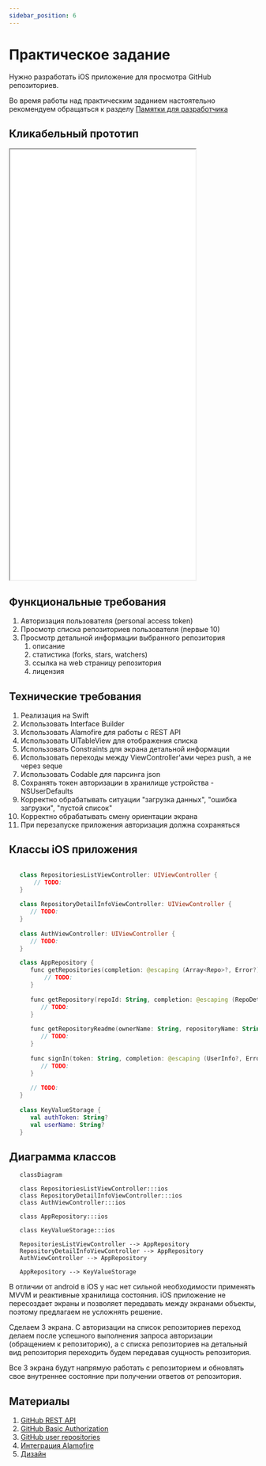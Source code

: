 ```yaml
---
sidebar_position: 6
---
```


# Практическое задание

Нужно разработать iOS приложение для просмотра GitHub репозиториев.

Во время работы над практическим заданием настоятельно рекомендуем обращаться к
разделу [Памятки для разработчика](/university/memos/function)

## Кликабельный прототип

<iframe width="376" height="870" src="//www.figma.com/embed?embed_host=share&url=https%3A%2F%2Fwww.figma.com%2Fproto%2FXmpoCqkdWTGb2NGdR2bgiQ%2FGit_test-iOS%3Fnode-id%3D1%253A744%26scaling%3Dmin-zoom%26page-id%3D0%253A1%26starting-point-node-id%3D1%253A729" allowfullscreen></iframe>

## Функциональные требования

1. Авторизация пользователя (personal access token)
1. Просмотр списка репозиториев пользователя (первые 10)
1. Просмотр детальной информации выбранного репозитория
    1. описание
    1. статистика (forks, stars, watchers)
    1. ссылка на web страницу репозитория
    1. лицензия

## Технические требования

1. Реализация на Swift
1. Использовать Interface Builder
1. Использовать Alamofire для работы с REST API
1. Использовать UITableView для отображения списка
1. Использовать Constraints для экрана детальной информации
1. Использовать переходы между ViewController'ами через push, а не через seque
1. Использовать Codable для парсинга json
1. Сохранять токен авторизации в хранилище устройства - NSUserDefaults
1. Корректно обрабатывать ситуации "загрузка данных", "ошибка загрузки", "пустой список"
1. Корректно обрабатывать смену ориентации экрана
1. При перезапуске приложения авторизация должна сохраняться

## Классы iOS приложения
```kotlin

   class RepositoriesListViewController: UIViewController {
       // TODO:
   }
   
   class RepositoryDetailInfoViewController: UIViewController {
      // TODO:
   }
   
   class AuthViewController: UIViewController {
      // TODO:
   }

   class AppRepository {
      func getRepositories(completion: @escaping (Array<Repo>?, Error?) -> Void) {
          // TODO:
      }
      
      func getRepository(repoId: String, completion: @escaping (RepoDetails?, Error?) -> Void) {
         // TODO:
      }
      
      func getRepositoryReadme(ownerName: String, repositoryName: String, branchName: String, completion: @escaping (String?, Error?) -> Void) {
         // TODO:
      }
      
      func signIn(token: String, completion: @escaping (UserInfo?, Error?) -> Void) {
         // TODO:
      }
      
      // TODO:
   }
   
   class KeyValueStorage {
      val authToken: String?
      val userName: String?
   }

```

## Диаграмма классов

```mermaid
   classDiagram
   
   class RepositoriesListViewController:::ios
   class RepositoryDetailInfoViewController:::ios
   class AuthViewController:::ios
   
   class AppRepository:::ios
   
   class KeyValueStorage:::ios
   
   RepositoriesListViewController --> AppRepository
   RepositoryDetailInfoViewController --> AppRepository
   AuthViewController --> AppRepository

   AppRepository --> KeyValueStorage
```

В отличии от android в iOS у нас нет сильной необходимости применять MVVM и реактивные хранилища состояния. 
iOS приложение не пересоздает экраны и позволяет передавать между экранами объекты, поэтому предлагаем не усложнять 
решение. 

Сделаем 3 экрана. С авторизации на список репозиториев переход делаем после успешного выполнения запроса 
авторизации (обращением к репозиторию), а с списка репозиториев на детальный вид репозитория переходить будем передавая 
сущность репозитория.

Все 3 экрана будут напрямую работать с репозиторием и обновлять свое внутреннее состояние при получении ответов от 
репозитория.

## Материалы

1. [GitHub REST API](https://docs.github.com/en/rest)
1. [GitHub Basic Authorization](https://docs.github.com/en/rest/overview/other-authentication-methods#basic-authentication)
1. [GitHub user repositories](https://docs.github.com/en/rest/reference/repos#list-repositories-for-a-user)
1. [Интеграция Alamofire](https://github.com/Alamofire/Alamofire)
1. [Дизайн](https://www.figma.com/file/XmpoCqkdWTGb2NGdR2bgiQ)
